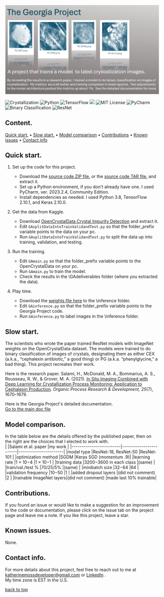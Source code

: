 ![Hero](images/HeroPolaroids.png)  

![Crystallization](https://img.shields.io/badge/domain-Crystallization-white)
![Python](https://img.shields.io/badge/Python-3.8-lightblue)
![TensorFlow](https://img.shields.io/badge/TensorFlow-2.10.1-blue)
[![](https://img.shields.io/badge/Kaggle-Dataset-teal?logo=kaggle&logoColor=white)](https://www.kaggle.com/datasets/opencrystaldata/cephalexin-reactive-crystallization)
![MIT License](https://img.shields.io/badge/License-MIT-green)
![PyCharm](https://img.shields.io/badge/PyCharm-2023.2.4-lightorange)
![Binary Classification](https://img.shields.io/badge/task-Binary_Classification-yellowgreen)
![ResNet](https://img.shields.io/badge/model-ResNet-yellow)



## Content. 
[Quick start.](#quick-start) • 
[Slow start.](#slow-start) • 
[Model comparison](#model-comparison) • 
[Contributions](#contributions) • 
[Known issues](#known-issues) • 
[Contact info](#contact-info)

## Quick start. 
1. Set up the code for this project.  
   - Download the [source code ZIP file.](https://github.com/KatherineMossDeveloper/The-Georgia-Project/archive/refs/tags/v1.0.zip) or the [source code TAR file.](https://github.com/KatherineMossDeveloper/The-Georgia-Project/archive/refs/tags/v1.0.tar.gz) and extract it.  
   - Set up a Python environment, if you don't already have one.  I used PyCharm, ver. 2023.2.4, Community Edition.  
   - Install dependencies as needed.  I used Python 3.8, TensorFlow 2.10.1, and Keras 2.10.0.  

2. Get the data from Kaggle.  
   - Download [OpenCrystalData Crystal Impurity Detection](https://www.kaggle.com/datasets/opencrystaldata/cephalexin-reactive-crystallization?resource=download) and extract it.  
   - Edit `GAsplitDataIntoTrainValidandTest.py` so that the folder_prefix variable points to the data on your pc. 
   - Run `GAsplitDataIntoTrainValidandTest.py` to split the data up into training, validation, and testing. 

3. Run the training.  
   - Edit `GAmain.py` so that the folder_prefix variable points to the OpenCrystalData on your pc. 
   - Run `GAmain.py` to train the model.
   - Check the results in the \GAdeliverables folder (where you extracted the data).  
   
4. Play time.
   - Download the [weights file here](https://github.com/KatherineMossDeveloper/The-Georgia-Project/releases/download/v1.0/GAweights.h5) to the \inference folder.
   - Edit `GAinference.py` so that the folder_prefix variable points to the Georgia Project code. 
   - Run `GAinference.py` to label images in the \inference folder.  

## Slow start.  
The scientists who wrote the paper trained ResNet models with ImageNet weights on the OpenCrystalData dataset. The models were trained to do binary classification of images of crystals, designating them as either CEX (a.k.a., “cephalexin antibiotic,” a good thing) or PG (a.k.a. “phenylglycine,” a bad thing).  This project recreates their work.  

Here is the research paper. 
Salami, H., McDonald, M. A., Bommarius, A. S., Rousseau, R. W., & Grover, M. A. (2021). [In Situ Imaging Combined with Deep Learning for Crystallization Process Monitoring: Application to Cephalexin Production](https://doi.org/10.1021/acs.oprd.1c00136). *Organic Process Research & Development, 25*(7), 1670–1679. 

Here is the Georgia Project's detailed documentation.  
[Go to the main doc file](docs/maindoc.md)    

## Model comparison.  
In the table below are the details offered by the published paper, then on the right are the choices that I elected to work with.   
|                         |Salami et al. paper     |my work                |
|-------------------------|------------------------|-----------------------|
|model type               |ResNet-18, ResNet-50    |ResNet-101             |
|optimization method      |SGDM	                  |Keras SGD (momentum .9)|
|learning rate	      	  |1 × 10−4                |1 × 10−1	            |
|training data            |3200−3600 in each class |(same)                 |
|train/val./test %        |70/25/5%                |(same)                 |
|minibatch size           |32−64                   |64                     |
|validation frequency     |10−50                   |1                      |
|added dropout layers     |(did not comment)       |2                      |
|trainable ImageNet layers|(did not comment)       |made last 10% trainable|

## Contributions.  
If you found an issue or would like to make a suggestion for an improvement to the code or documentation, please click on the issue tab on the project page and leave me a note.  If you like this project, leave a star.  

## Known issues.  
None.  

## Contact info.                                                                     
For more details about this project, feel free to reach out to me at katherinemossdeveloper@gmail.com or [LinkedIn](https://www.linkedin.com/pub/katherine-moss/3/b49/228) .  
My time zone is EST in the U.S.

[back to top](#content) 

